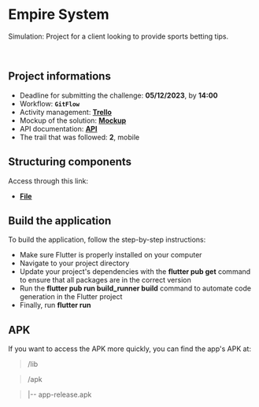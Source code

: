 # Empire System
Simulation: Project for a client looking to provide sports betting tips.

<br>

## Project informations
- Deadline for submitting the challenge: **05/12/2023**, by **14:00**
- Workflow: **`GitFlow`**
- Activity management: [**Trello**](https://trello.com/b/nxCzus4s/desafio-flutter-leticia-deodato)
- Mockup of the solution: [**Mockup**](https://www.figma.com/file/h2MhI7hPeyPuUqepURJbGI/Imp%C3%A9rio?type=design&node-id=0%3A1&mode=design&t=30aSjPHzmXjNkXUo-1)
- API documentation: [**API**](https://forest-brownie-850.notion.site/Documenta-o-da-API-183c90ee7a894267b6862a718fb6cd43)
- The trail that was followed: **2**, mobile

## Structuring components
Access through this link:
- [**File**](https://drive.google.com/file/d/1QZ26jqG4obqR89S0vfpXN3rHx5RW3D7W/view?usp=sharing)

## Build the application
To build the application, follow the step-by-step instructions:

- Make sure Flutter is properly installed on your computer
- Navigate to your project directory
- Update your project's dependencies with the **flutter pub get** command to ensure that all packages are in the correct version
- Run the **flutter pub run build_runner build** command to automate code generation in the Flutter project
- Finally, run **flutter run**

## APK
If you want to access the APK more quickly, you can find the app's APK at:

> /lib

> /apk

> |-- app-release.apk
